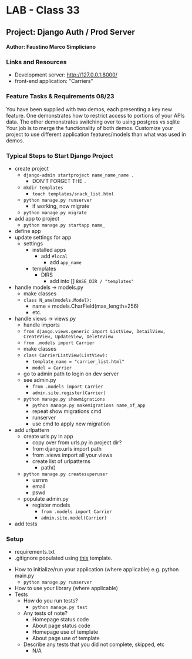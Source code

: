 # LAB - Class 33
## Project: Django Auth / Prod Server
#### Author: Faustino Marco Simpliciano

### Links and Resources
- Development server: http://127.0.0.1:8000/
- front-end application: "Carriers"

### Feature Tasks & Requirements 08/23
You have been supplied with two demos, each presenting a key new feature.
One demonstrates how to restrict access to portions of your APIs data.
The other demonstrates switching over to using postgres vs sqlite
Your job is to merge the functionality of both demos.
Customize your project to use different application features/models than what was used in demos.

### Typical Steps to Start Django Project
- create project
  - `django-admin startproject name_name_name .`
    - DON'T FORGET THE `.`
  - `mkdir templates`
    - `touch templates/snack_list.html`
  - `python manage.py runserver`
    - if working, now migrate
  - `python manage.py migrate`
- add app to project
  - `python manage.py startapp name_`
- define app
- update settings for app
  - settings
    - installed apps
      - add `#local`
        - add `app_name`
    - templates
      - DIRS
        - add into [] `BASE_DIR / "templates"`
- handle models
  -> models.py
    - make classes
    - `class N_ame(models.Model):`
      - name = models.CharField(max_length=256)
      - etc.
- handle views
  -> views.py
    - handle imports
    - `from django.views.generic import ListView, DetailView, CreateView, UpdateView, DeleteView`
    - `from .models import Carrier`
    - make classes
    - `class CarrierListView(ListView):`
      - `template_name = "carrier_list.html"`
      - `model = Carrier`
  - go to admin path to login on dev server
  - see admin.py
    - `from .models import Carrier`
    - `admin.site.register(Carrier)`
  - `python manage.py showmigrations`
    - `python manage.py makemigrations name_of_app`
    - repeat show migrations cmd
    - runserver
    - use cmd to apply new migration
- add urlpattern
  - create urls.py in app
    - copy over from urls.py in project dir?
    - from django.urls import path
    - from .views import all your views
    - create list of urlpatterns
      - path()
  - `python manage.py createsuperuser`
    - usrnm
    - email
    - pswd
  - populate admin.py
    - register models
      - `from .models import Carrier`
      - `admin.site.model(Carrier)`
- add tests

### Setup
<!-- .env requirements (where applicable) -->
- requirements.txt
- .gitignore populated using [this](https://www.toptal.com/developers/gitignore/api/python,windows) template.
<!-- 
- PORT - Port Number
- DATABASE_URL - URL to the running Postgres instance/db -->
- How to initialize/run your application (where applicable) e.g. python main.py
  - `python manage.py runserver`
- How to use your library (where applicable)
- Tests
  - How do you run tests?
    - `python manage.py test`
  - Any tests of note?
    - Homepage status code
    - About page status code
    - Homepage use of template
    - About page use of template
  - Describe any tests that you did not complete, skipped, etc
    - N/A
